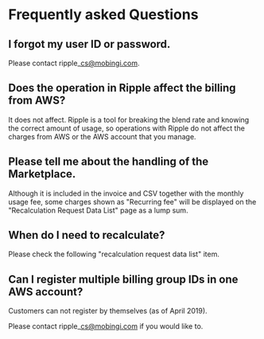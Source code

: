 # Frequently asked Questions

## I forgot my user ID or password.

Please contact ripple\_cs@mobingi.com.

## Does the operation in Ripple affect the billing from AWS?

It does not affect. Ripple is a tool for breaking the blend rate and knowing the correct amount of usage, so operations with Ripple do not affect the charges from AWS or the AWS account that you manage.

## Please tell me about the handling of the Marketplace.

Although it is included in the invoice and CSV together with the monthly usage fee, some charges shown as "Recurring fee" will be displayed on the "Recalculation Request Data List" page as a lump sum.

## When do I need to recalculate?

Please check the following "recalculation request data list" item.

## Can I register multiple billing group IDs in one AWS account?

Customers can not register by themselves \(as of April 2019\).

Please contact ripple\_cs@mobingi.com if you would like to.



